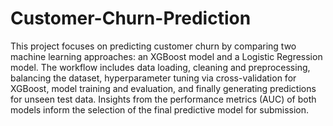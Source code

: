 # Customer-Churn-Prediction

This project focuses on predicting customer churn by comparing two machine learning approaches: an XGBoost model and a Logistic Regression model. The workflow includes data loading, cleaning and preprocessing, balancing the dataset, hyperparameter tuning via cross-validation for XGBoost, model training and evaluation, and finally generating predictions for unseen test data. Insights from the performance metrics (AUC) of both models inform the selection of the final predictive model for submission. 
